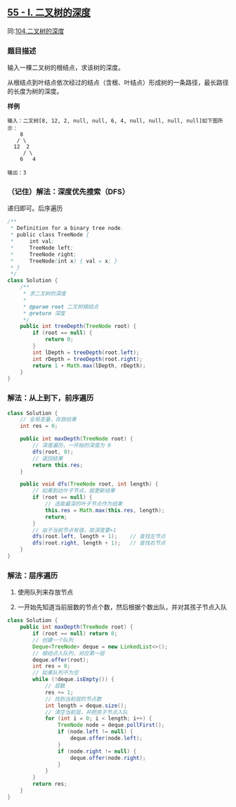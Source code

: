 ## [55 - I. 二叉树的深度](https://leetcode.cn/problems/er-cha-shu-de-shen-du-lcof/)
同:[104.二叉树的深度](https://leetcode.cn/problems/maximum-depth-of-binary-tree/description/)

### 题目描述

输入一棵二叉树的根结点，求该树的深度。

从根结点到叶结点依次经过的结点（含根、叶结点）形成树的一条路径，最长路径的长度为树的深度。

**样例**

```
输入：二叉树[8, 12, 2, null, null, 6, 4, null, null, null, null]如下图所示：
    8
   / \
  12  2
     / \
    6   4

输出：3
```

### （记住）解法：深度优先搜索（DFS）

递归即可。后序遍历

```java
/**
 * Definition for a binary tree node.
 * public class TreeNode {
 *     int val;
 *     TreeNode left;
 *     TreeNode right;
 *     TreeNode(int x) { val = x; }
 * }
 */
class Solution {
    /**
     * 求二叉树的深度
     *
     * @param root 二叉树根结点
     * @return 深度
     */
    public int treeDepth(TreeNode root) {
        if (root == null) {
            return 0;
        }
        int lDepth = treeDepth(root.left);
        int rDepth = treeDepth(root.right);
        return 1 + Math.max(lDepth, rDepth);
    }
}
```

### 解法：从上到下，前序遍历
````java
class Solution {
    // 全局变量，存放结果
    int res = 0;

    public int maxDepth(TreeNode root) {
        // 深度遍历，一开始的深度为 0
        dfs(root, 0);
        // 返回结果
        return this.res;
    }

    public void dfs(TreeNode root, int length) {
        // 如果到达叶子节点，就更新结果
        if (root == null) {
            // 选取最深的叶子节点作为结果
            this.res = Math.max(this.res, length);
            return;
        }
        // 由于当前节点有值，故深度要+1
        dfs(root.left, length + 1);    // 查找左节点
        dfs(root.right, length + 1);   // 查找右节点
    }
}
````

### 解法：层序遍历
1. 使用队列来存放节点

2. 一开始先知道当前层数的节点个数，然后根据个数出队，并对其孩子节点入队
````java
class Solution {
    public int maxDepth(TreeNode root) {
        if (root == null) return 0;
        // 创建一个队列
        Deque<TreeNode> deque = new LinkedList<>();
        // 根结点入队列，对应第一层
        deque.offer(root);
        int res = 0;
        // 如果队列不为空
        while (!deque.isEmpty()) {
            // 层数
            res += 1;
            // 找到当前层的节点数
            int length = deque.size();
            // 清空当前层，并把孩子节点入队
            for (int i = 0; i < length; i++) {
                TreeNode node = deque.pollFirst();
                if (node.left != null) {
                    deque.offer(node.left);
                }
                if (node.right != null) {
                    deque.offer(node.right);
                }
            }
        }
        return res;
    }
}
````